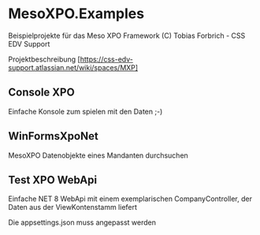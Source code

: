 # MesoXPO.Examples

Beispielprojekte für das Meso XPO Framework
(C) Tobias Forbrich - CSS EDV Support

Projektbeschreibung [https://css-edv-support.atlassian.net/wiki/spaces/MXP]

## Console XPO

Einfache Konsole zum spielen mit den Daten ;-)

## WinFormsXpoNet

MesoXPO Datenobjekte eines Mandanten durchsuchen

## Test XPO WebApi

Einfache NET 8 WebApi mit einem exemplarischen CompanyController, der Daten aus der ViewKontenstamm liefert

Die appsettings.json muss angepasst werden
